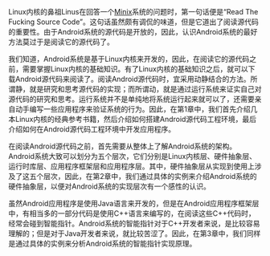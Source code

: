 Linux内核的鼻祖Linus在回答一个[Minix](http://en.wikipedia.org/wiki/MINIX)系统的问题时，第一句话便是“Read The Fucking Source Code”。这句话虽然颇有调侃的味道，但是它道出了阅读源代码的重要性。由于Android系统的源代码是开放的，因此，认识Android系统的最好方法莫过于是阅读它的源代码了。

我们知道，Android系统是基于Linux内核来开发的，因此，在阅读它的源代码之前，需要掌握Linux内核的基础知识。有了Linux内核的基础知识之后，就可以下载Android源代码来阅读了。阅读Android源代码时，宜采用动静结合的方法。所谓静，就是研究和思考源代码的实现；而所谓动，就是通过运行系统来证实自己对源代码的研究和思考。运行系统并不是单纯地将系统运行起来就可以了，还需要亲自动手编写一些应用程序来验证系统的行为。因此，在第1章中，我们首先介绍几本Linux内核的经典参考书籍，然后介绍如何搭建Android源代码工程环境，最后介绍如何在Android源代码工程环境中开发应用程序。

在阅读Android源代码之前，首先需要从整体上了解Android系统的架构。Android系统大致可以划分为五个层次，它们分别是Linux内核层、硬件抽象层、运行时库层、应用程序框架层和应用程序层。其中，硬件抽象层从实现到使用上涉及了这五个层次，因此，在第2章中，我们通过具体的实例来介绍Android系统的硬件抽象层，以便对Android系统的实现层次有一个感性的认识。

虽然Android应用程序是使用Java语言来开发的，但是在Android应用程序框架层中，有相当多的一部分代码是使用C++语言来编写的，在阅读这些C++代码时，经常会碰到智能指针。Android系统的智能指针对于C++开发者来说，是比较容易理解的；但是对于Java开发者来说，就比较苦涩了。因此，在第3章中，我们同样是通过具体的实例来分析Android系统的智能指针实现原理。
